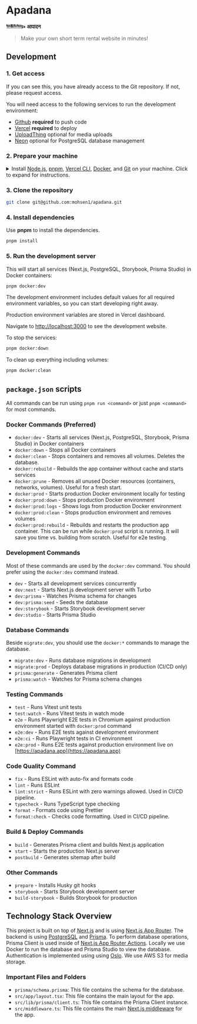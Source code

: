 # Apadana

**𐎠𐎱𐎭𐎠𐎴** **आपादन**

> Make your own short term rental website in minutes!

## Development

### 1. Get access

If you can see this, you have already access to the Git repository. If not, please request access.

You will need access to the following services to run the development environment:

- [Github](https://github.com/mohsen1/apadana) **required** to push code
- [Vercel](https://vercel.com/) **required** to deploy
- [UploadThing](https://uploadthing.com/) optional for media uploads
- [Neon](https://neon.tech/) optional for PostgreSQL database management

### 2. Prepare your machine

<details>
  <summary style="cursor: pointer;">Install <a href="https://nodejs.org/en">Node.js</a>, <a href="https://pnpm.io/">pnpm</a>, <a href="https://vercel.com/docs/cli">Vercel CLI</a>, <a href="https://www.docker.com/get-started">Docker</a>, and <a href="https://git-scm.com/downloads">Git</a> on your machine. Click to expand for instructions.</summary>

<details>
<summary><b style="cursor: pointer;">on MacOS</b></summary>

1. Install [Homebrew](https://brew.sh/)
   ```bash
   /bin/bash -c "$(curl -fsSL https://raw.githubusercontent.com/Homebrew/install/HEAD/install.sh)"
   ```
2. Install [Volta](https://volta.sh/) and using it to install `node` and `pnpm`
   ```bash
   curl https://get.volta.sh | bash
   volta install node
   volta install pnpm
   ```
3. Install [Vercel CLI](https://vercel.com/docs/cli) (v3.1.0 or higher)
   ```bash
   pnpm install -g vercel
   ```
4. Install [Docker Desktop](https://www.docker.com/products/docker-desktop/)
   ```bash
   brew install --cask docker
   ```
   After installation:
   - Launch Docker Desktop from your Applications folder
   - Wait for Docker Desktop to start completely
   - Docker Compose is included with Docker Desktop for Mac
   - Verify installation by running:
   ```bash
   docker compose version
   ```
5. Install [Git](https://git-scm.com/downloads)
   ```bash
   brew install git
   ```

</details>

<details>
<summary><b style="cursor: pointer;"   >on Linux</b></summary>

1. Install [Node.js](https://nodejs.org/en) (v20.12.2 or higher)
   ```bash
   curl -fsSL https://deb.nodesource.com/setup_20.x -o nodesource_setup.sh
   sudo -E bash nodesource_setup.sh
   sudo apt-get install -y nodejs
   ```
2. Install [pnpm](https://pnpm.io/)
   ```bash
   curl -fsSL https://get.pnpm.io/install.sh | bash
   ```
3. Install [Docker](https://www.docker.com/get-started)
   ```bash
   sudo apt-get install -y docker
   ```
4. Install [Git](https://git-scm.com/downloads)
   ```bash
   sudo apt-get install -y git
   ```

</details>

<details>
<summary><b style="cursor: pointer;">on Windows</b></summary>

We recommend using [WSL](https://docs.microsoft.com/en-us/windows/wsl/install) to run the development environment on Windows. With WSL, you can install Ubuntu and use the same commands as the Linux section.

</details>

</details>

### 3. Clone the repository

```bash
git clone git@github.com:mohsen1/apadana.git
```

### 4. Install dependencies

Use **pnpm** to install the dependencies.

```bash
pnpm install
```

### 5. Run the development server

This will start all services (Next.js, PostgreSQL, Storybook, Prisma Studio) in Docker containers:

```bash
pnpm docker:dev
```

The development environment includes default values for all required environment variables, so you can start developing right away.

Production environment variables are stored in Vercel dashboard.

Navigate to [http://localhost:3000](http://localhost:3000) to see the development website.

To stop the services:

```bash
pnpm docker:down
```

To clean up everything including volumes:

```bash
pnpm docker:clean
```

## `package.json` scripts

All commands can be run using `pnpm run <command>` or just `pnpm <command>` for most commands.

### Docker Commands (Preferred)

- `docker:dev` - Starts all services (Next.js, PostgreSQL, Storybook, Prisma Studio) in Docker containers
- `docker:down` - Stops all Docker containers
- `docker:clean` - Stops containers and removes all volumes. Deletes the database.
- `docker:rebuild` - Rebuilds the app container without cache and starts services
- `docker:prune` - Removes all unused Docker resources (containers, networks, volumes). Useful for a fresh start.
- `docker:prod` - Starts production Docker environment locally for testing
- `docker:prod:down` - Stops production Docker environment
- `docker:prod:logs` - Shows logs from production Docker environment
- `docker:prod:clean` - Stops production environment and removes volumes
- `docker:prod:rebuild` - Rebuilds and restarts the production app container. This can be run while `docker:prod` script is running. It will save you time vs. building from scratch. Useful for e2e testing.

### Development Commands

Most of these commands are used by the `docker:dev` command. You should prefer using the `docker:dev` command instead.

- `dev` - Starts all development services concurrently
- `dev:next` - Starts Next.js development server with Turbo
- `dev:prisma` - Watches Prisma schema for changes
- `dev:prisma:seed` - Seeds the database
- `dev:storybook` - Starts Storybook development server
- `dev:studio` - Starts Prisma Studio

### Database Commands

Beside `migrate:dev`, you should use the `docker:*` commands to manage the database.

- `migrate:dev` - Runs database migrations in development
- `migrate:prod` - Deploys database migrations in production (CI/CD only)
- `prisma:generate` - Generates Prisma client
- `prisma:watch` - Watches for Prisma schema changes

### Testing Commands

- `test` - Runs Vitest unit tests
- `test:watch` - Runs Vitest tests in watch mode
- `e2e` - Runs Playwright E2E tests in Chromium against production environment started with `docker:prod` command
- `e2e:dev` - Runs E2E tests against development environment
- `e2e:ci` - Runs Playwright tests in CI environment
- `e2e:prod` - Runs E2E tests against production environment live on [https://apadana.app](https://apadana.app)

### Code Quality Command

- `fix` - Runs ESLint with auto-fix and formats code
- `lint` - Runs ESLint
- `lint:strict` - Runs ESLint with zero warnings allowed. Used in CI/CD pipeline.
- `typecheck` - Runs TypeScript type checking
- `format` - Formats code using Prettier
- `format:check` - Checks code formatting. Used in CI/CD pipeline.

### Build & Deploy Commands

- `build` - Generates Prisma client and builds Next.js application
- `start` - Starts the production Next.js server
- `postbuild` - Generates sitemap after build

### Other Commands

- `prepare` - Installs Husky git hooks
- `storybook` - Starts Storybook development server
- `build-storybook` - Builds Storybook for production

## Technology Stack Overview

This project is built on top of [Next.js](https://nextjs.org/) and is using [Next.js App Router](https://nextjs.org/docs/app).
The backend is using [PostgreSQL](https://www.postgresql.org/) and [Prisma](https://www.prisma.io/). To perform database operations, Prisma Client is used inside of [Next.js App Router Actions](https://nextjs.org/docs/app/building-your-application/data-fetching/server-actions-and-mutations). Locally we use Docker to run the database and Prisma Studio to view the database. Authentication is implemented using using [Oslo](https://oslo.js.org). We use AWS S3 for media storage.

### Important Files and Folders

- `prisma/schema.prisma`: This file contains the schema for the database.
- `src/app/layout.tsx`: This file contains the main layout for the app.
- `src/lib/prisma/client.ts`: This file contains the Prisma Client instance.
- `src/middleware.ts`: This file contains the main [Next.js middleware](https://nextjs.org/docs/app/building-your-application/routing/middleware) for the app.

